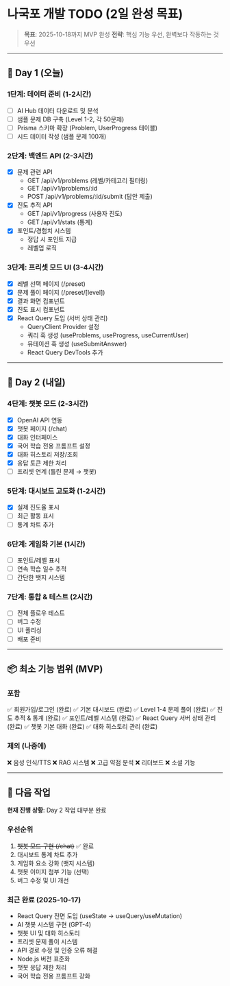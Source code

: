 # 나국포 개발 TODO (2일 완성 목표)

> **목표**: 2025-10-18까지 MVP 완성
> **전략**: 핵심 기능 우선, 완벽보다 작동하는 것 우선

---

## 🎯 Day 1 (오늘)

### 1단계: 데이터 준비 (1-2시간)
- [ ] AI Hub 데이터 다운로드 및 분석
- [ ] 샘플 문제 DB 구축 (Level 1-2, 각 50문제)
- [ ] Prisma 스키마 확장 (Problem, UserProgress 테이블)
- [ ] 시드 데이터 작성 (샘플 문제 100개)

### 2단계: 백엔드 API (2-3시간)
- [x] 문제 관련 API
  - GET /api/v1/problems (레벨/카테고리 필터링)
  - GET /api/v1/problems/:id
  - POST /api/v1/problems/:id/submit (답안 제출)
- [x] 진도 추적 API
  - GET /api/v1/progress (사용자 진도)
  - GET /api/v1/stats (통계)
- [x] 포인트/경험치 시스템
  - 정답 시 포인트 지급
  - 레벨업 로직

### 3단계: 프리셋 모드 UI (3-4시간)
- [x] 레벨 선택 페이지 (/preset)
- [x] 문제 풀이 페이지 (/preset/[level])
- [x] 결과 화면 컴포넌트
- [x] 진도 표시 컴포넌트
- [x] React Query 도입 (서버 상태 관리)
  - QueryClient Provider 설정
  - 쿼리 훅 생성 (useProblems, useProgress, useCurrentUser)
  - 뮤테이션 훅 생성 (useSubmitAnswer)
  - React Query DevTools 추가

---

## 🎯 Day 2 (내일)

### 4단계: 챗봇 모드 (2-3시간)
- [x] OpenAI API 연동
- [x] 챗봇 페이지 (/chat)
- [x] 대화 인터페이스
- [x] 국어 학습 전용 프롬프트 설정
- [x] 대화 히스토리 저장/조회
- [x] 응답 토큰 제한 처리
- [ ] 프리셋 연계 (틀린 문제 → 챗봇)

### 5단계: 대시보드 고도화 (1-2시간)
- [x] 실제 진도율 표시
- [ ] 최근 활동 표시
- [ ] 통계 차트 추가

### 6단계: 게임화 기본 (1시간)
- [ ] 포인트/레벨 표시
- [ ] 연속 학습 일수 추적
- [ ] 간단한 뱃지 시스템

### 7단계: 통합 & 테스트 (2시간)
- [ ] 전체 플로우 테스트
- [ ] 버그 수정
- [ ] UI 폴리싱
- [ ] 배포 준비

---

## 📦 최소 기능 범위 (MVP)

### 포함
✅ 회원가입/로그인 (완료)
✅ 기본 대시보드 (완료)
✅ Level 1-4 문제 풀이 (완료)
✅ 진도 추적 & 통계 (완료)
✅ 포인트/레벨 시스템 (완료)
✅ React Query 서버 상태 관리 (완료)
✅ 챗봇 기본 대화 (완료)
✅ 대화 히스토리 관리 (완료)

### 제외 (나중에)
❌ 음성 인식/TTS
❌ RAG 시스템
❌ 고급 약점 분석
❌ 리더보드
❌ 소셜 기능

---

## 🚀 다음 작업

**현재 진행 상황**: Day 2 작업 대부분 완료

### 우선순위
1. ~~챗봇 모드 구현 (/chat)~~ ✅ 완료
2. 대시보드 통계 차트 추가
3. 게임화 요소 강화 (뱃지 시스템)
4. 챗봇 이미지 첨부 기능 (선택)
5. 버그 수정 및 UI 개선

### 최근 완료 (2025-10-17)
- React Query 전면 도입 (useState → useQuery/useMutation)
- AI 챗봇 시스템 구현 (GPT-4)
- 챗봇 UI 및 대화 히스토리
- 프리셋 문제 풀이 시스템
- API 경로 수정 및 인증 오류 해결
- Node.js 버전 표준화
- 챗봇 응답 제한 처리
- 국어 학습 전용 프롬프트 강화
